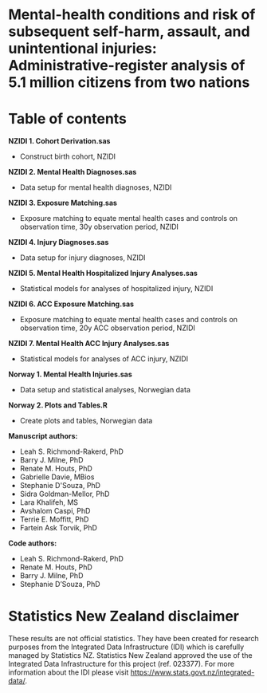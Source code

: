 # Mental-health conditions and risk of subsequent self-harm, assault, and unintentional injuries: Administrative-register analysis of 5.1 million citizens from two nations

# Table of contents 
**NZIDI 1. Cohort Derivation.sas**   
- Construct birth cohort, NZIDI

**NZIDI 2. Mental Health Diagnoses.sas**   
- Data setup for mental health diagnoses, NZIDI

**NZIDI 3. Exposure Matching.sas**   
- Exposure matching to equate mental health cases and controls on observation time, 30y observation period, NZIDI

**NZIDI 4. Injury Diagnoses.sas**   
- Data setup for injury diagnoses, NZIDI

**NZIDI 5. Mental Health Hospitalized Injury Analyses.sas**   
- Statistical models for analyses of hospitalized injury, NZIDI

**NZIDI 6. ACC Exposure Matching.sas**   
- Exposure matching to equate mental health cases and controls on observation time, 20y ACC observation period, NZIDI

**NZIDI 7. Mental Health ACC Injury Analyses.sas**   
- Statistical models for analyses of ACC injury, NZIDI
  
**Norway 1. Mental Health Injuries.sas**   
- Data setup and statistical analyses, Norwegian data

**Norway 2. Plots and Tables.R**   
- Create plots and tables, Norwegian data

**Manuscript authors:** 
- Leah S. Richmond-Rakerd, PhD
- Barry J. Milne, PhD
- Renate M. Houts, PhD
- Gabrielle Davie, MBios
- Stephanie D'Souza, PhD
- Sidra Goldman-Mellor, PhD
- Lara Khalifeh, MS
- Avshalom Caspi, PhD
- Terrie E. Moffitt, PhD
- Fartein Ask Torvik, PhD
  
**Code authors:** 
- Leah S. Richmond-Rakerd, PhD
- Renate M. Houts, PhD
- Barry J. Milne, PhD
- Stephanie D’Souza, PhD

# Statistics New Zealand disclaimer 
These results are not official statistics. They have been created for research purposes from the Integrated Data Infrastructure (IDI) which is carefully managed by Statistics NZ. Statistics New Zealand approved the use of the Integrated Data Infrastructure for this project (ref. 023377). For more information about the IDI please visit https://www.stats.govt.nz/integrated-data/.
